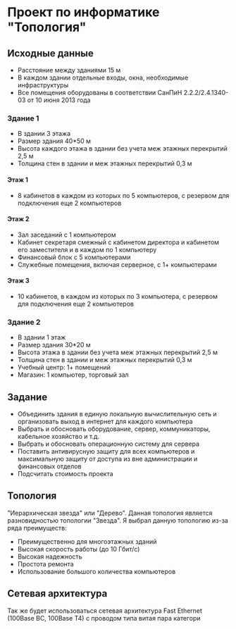 # Проект по информатике "Топология"

## Исходные данные
- Расстояние между зданиями 15 м
- В каждом здании отдельные входы, окна, необходимые инфраструктуры
- Все помещения оборудованы в соответствии СанПиН 2.2.2/2.4.1340-03 от 10 июня
2013 года
### Здание 1
- В здании 3 этажа
- Размер здания 40\*50 м
- Высота каждого этажа в здании без учета меж этажных перекрытий 2,5 м
- Толщина стен в здании и меж этажных перекрытий 0,3 м
#### Этаж 1
- 8 кабинетов в каждом из которых по 5 компьютеров, с резервом для
подключения еще 2 компьютеров
#### Этаж 2
- Зал заседаний с 1 компьютером
- Кабинет секретаря смежный с кабинетом директора и кабинетом его заместителя и
в каждом по 1 компьютеру
- Финансовый блок с 5 компьютерами
- Служебные помещения, включая серверное, с 1+ компьютерами
#### Этаж 3
- 10 кабинетов, в каждом из которых по 3 компьютера, с резервом для
подключения еще 2 компьютеров

### Здание 2
- В здании 1 этаж
- Размер здания 30\*20 м
- Высота этажа в здании без учета меж этажных перекрытий 2,5 м
- Толщина стен в здании и меж этажных перекрытий 0,3 м
- Учебный центр: 1+ помещений
- Магазин: 1 компьютер, торговый зал

## Задание
- Объединить здания в единую локальную вычислительную сеть и организовать выход
в интернет для каждого компьютера
- Выбрать и обосновать оборудование, сервер, коммуникаторы, кабельное хозяйство
и т.д.
- Выбрать и обосновать операционную систему для сервера
- Поставить антивирусную защиту для всех компьютеров и максимальную защиту от
доступа из вне администрации и финансовых отделов
- Подсчитать стоимость проекта

## Топология
"Иерархическая звезда" или "Дерево". Данная топология является разновидностью
топологии "Звезда". Я выбрал данную топологию из-за ряда преимуществ:
- Преимущественно для многоэтажных зданий
- Высокая скорость работы (до 10 Гбит/с)
- Высокая надежность
- Простота ремонта
- Использование большого количества компьютеров

## Сетевая архитектура
Так же будет использоваться сетевая архитектура Fast Ethernet (100Base BC,
100Base T4) с проводом типа витая пара категори
